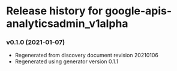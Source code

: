 # Release history for google-apis-analyticsadmin_v1alpha

### v0.1.0 (2021-01-07)

* Regenerated from discovery document revision 20210106
* Regenerated using generator version 0.1.1

